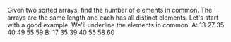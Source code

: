 Given two sorted arrays, find the number of elements in common. The arrays are the same length
and each has all distinct elements.
Let's start with a good example. We'll underline the elements in common.
A: 13 27 35 40 49 55 59
B: 17 35 39 40 55 58 60